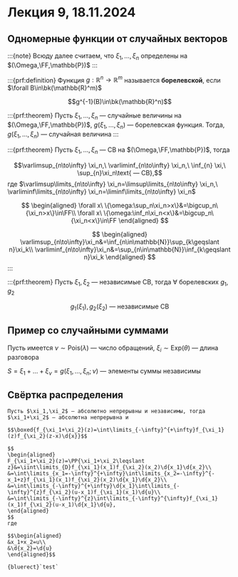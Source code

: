 # Лекция 9, 18.11.2024

## Одномерные функции от случайных векторов

:::{note}
Всюду далее считаем, что $\xi_1,\ldots,\xi_n$ определены на $(\Omega,\FF,\mathbb{P})$
:::

:::{prf:definition}
Функция $g:\mathbb{R}^n\longrightarrow\mathbb{R}^m$ называется **борелевской**, если $\forall B\in\bk(\mathbb{R}^m)$

$$g^{-1}(B)\in\bk(\mathbb{R}^n)$$

:::{prf:theorem}
Пусть $\xi_1,\ldots,\xi_n$ — случайные величины на $(\Omega,\FF,\mathbb{P})$, $g(\xi_1,\ldots,\xi_n)$ — борелевская функция. Тогда, $g(\xi_1,\ldots,\xi_n)$ — случайная величина
:::

:::{prf:theorem}
Пусть $\xi_1,\ldots,\xi_n$ — СВ на $(\Omega,\FF,\mathbb{P})$, тогда

$$\varlimsup_{n\to\infty} \xi_n,\ \varliminf_{n\to\infty} \xi_n,\ \inf_{n} \xi,\ \sup_{n}\xi_n\text{ — СВ},$$
где $\varlimsup\limits_{n\to\infty} \xi_n=\limsup\limits_{n\to\infty} \xi_n,\ \varliminf\limits_{n\to\infty} \xi_n=\liminf\limits_{n\to\infty} \xi_n$

$$
\begin{aligned}
\forall x\ \{\omega:\sup_n\xi_n>x\}&=\bigcup_n\{\xi_n>x\}\in\FF\\
\forall x\ \{\omega:\inf_n\xi_n<x\}&=\bigcup_n\{\xi_n<x\}\in\FF
\end{aligned}
$$

$$
\begin{aligned}
\varlimsup_{n\to\infty}\xi_n&=\inf_{n\in\mathbb{N}}\sup_{k\geqslant n}\xi_k\\
\varliminf_{n\to\infty}\xi_n&=\sup_{n\in\mathbb{N}}\inf_{k\geqslant n}\xi_k
\end{aligned}
$$
:::

:::{prf:theorem}
Пусть $\xi_1,\xi_2$ — независимые СВ, тогда $\forall$ борелевских $g_1,g_2$

$$g_1(\xi_1),g_2(\xi_2)\text{ — независимые СВ}$$

## Пример со случайными суммами
Пусть имеется $\nu\sim\text{Pois}(\lambda)$ — число обращений, $\xi_i\sim\text{Exp}(\theta)$ — длина разговора

$S=\xi_1+\ldots+\xi_\nu=g(\xi_1,\ldots,\xi_n;\nu)$ — элементы суммы независимы


## Свёртка распределения

```{prf:definition}
Пусть $\xi_1,\xi_2$ — абсолютно непрерывны и независимы, тогда $\xi_1+\xi_2$ — абсолютна непрерывна и 

$$\boxed{f_{\xi_1+\xi_2}(z)=\int\limits_{-\infty}^{+\infty}f_{\xi_1}(z)f_{\xi_2}(z-x)\d{x}}$$

$$
\begin{aligned}
F_{\xi_1+\xi_2}(z)=\PP{\xi_1+\xi_2\leqslant z}&=\iint\limits_{D}f_{\xi_1}(x_1)f_{\xi_2}(x_2)\d{x_1}\d{x_2}\\
&=\int\limits_{x_1=-\infty}^{+\infty}\int\limits_{x_2=-\infty}^{-x_1+z}f_{\xi_1}(x_1)f_{\xi_2}(x_2)\d{x_1}\d{x_2}\\
&=\int\limits_{-\infty}^{+\infty}\d{x_1}\int\limits_{-\infty}^{z}f_{\xi_2}(u-x_1)f_{\xi_1}(x_1)\d{u}\\
&=\int\limits_{-\infty}^{z}\int\limits_{-\infty}^{\infty}f_{\xi_1}(x_1)f_{\xi_2}(u-x_1)\d{x_1}\d{u},
\end{aligned}
$$
где 

$$\begin{aligned}
&x_1+x_2=u\\
&\d{x_2}=\d{u}
\end{aligned}$$

{bluerect}`test`

```
